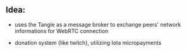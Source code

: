 ## Idea: 

- uses the Tangle as a message broker to exchange peers' network informations for WebRTC connection

- donation system (like twitch), utilizing Iota micropayments

